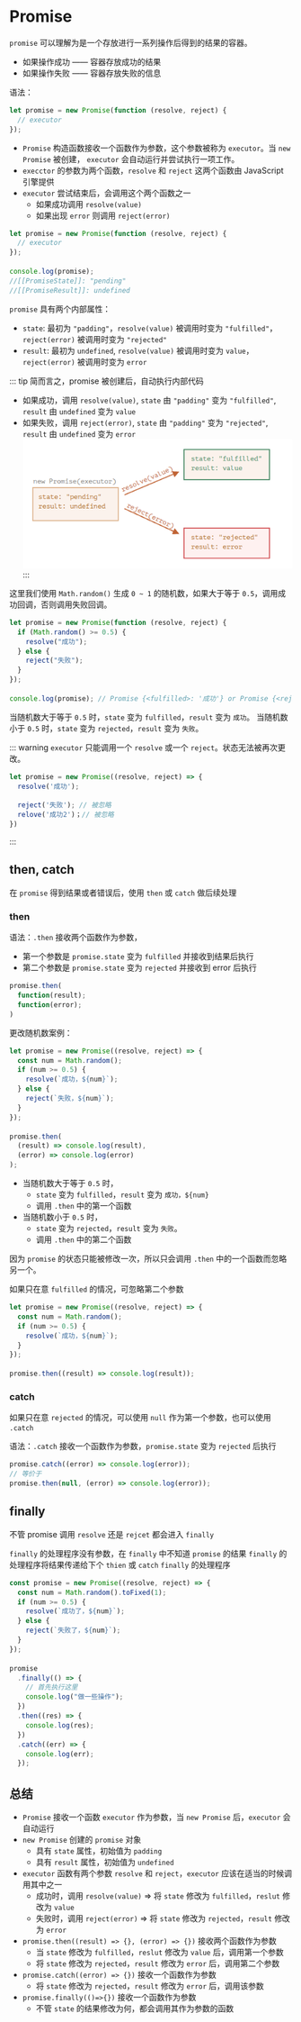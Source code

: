 # Promise

`promise` 可以理解为是一个存放进行一系列操作后得到的结果的容器。

- 如果操作成功 —— 容器存放成功的结果
- 如果操作失败 —— 容器存放失败的信息

语法：

```js
let promise = new Promise(function (resolve, reject) {
  // executor
});
```

- `Promise` 构造函数接收一个函数作为参数，这个参数被称为 `executor`。当 `new Promise` 被创建， `executor` 会自动运行并尝试执行一项工作。
- `execctor` 的参数为两个函数，`resolve` 和 `reject` 这两个函数由 JavaScript 引擎提供
- `executor` 尝试结束后，会调用这个两个函数之一
  - 如果成功调用 `resolve(value)`
  - 如果出现 `error` 则调用 `reject(error)`

```js
let promise = new Promise(function (resolve, reject) {
  // executor
});

console.log(promise);
//[[PromiseState]]: "pending"
//[[PromiseResult]]: undefined
```

`promise` 具有两个内部属性：

- `state`: 最初为 `"padding"`，`resolve(value)` 被调用时变为 `"fulfilled"`，`reject(error)` 被调用时变为 `"rejected"`
- `result`: 最初为 `undefined`, `resolve(value)` 被调用时变为 `value`，`reject(error)` 被调用时变为 `error`

::: tip
简而言之，promise 被创建后，自动执行内部代码

- 如果成功，调用 `resolve(value)`, `state` 由 `"padding"` 变为 `"fulfilled"`, `result` 由 `undefined` 变为 `value`
- 如果失败，调用 `reject(error)`, `state` 由 `"padding"` 变为 `"rejected"`, `result` 由 `undefined` 变为 `error`
  <img src="./images/promise1.png" alt="" />
  :::

这里我们使用 `Math.random()` 生成 `0 ~ 1` 的随机数，如果大于等于 `0.5`，调用成功回调，否则调用失败回调。

```js
let promise = new Promise(function (resolve, reject) {
  if (Math.random() >= 0.5) {
    resolve("成功");
  } else {
    reject("失败");
  }
});

console.log(promise); // Promise {<fulfilled>: '成功'} or Promise {<rejected>: '失败'}
```

当随机数大于等于 `0.5` 时，`state` 变为 `fulfilled`，`result` 变为 `成功`。
当随机数小于 `0.5` 时，`state` 变为 `rejected`，`result` 变为 `失败`。

::: warning
`executor` 只能调用一个 `resolve` 或一个 `reject`。状态无法被再次更改。

```js
let promise = new Promise((resolve, reject) => {
  resolve('成功');

  reject('失败'); // 被忽略
  relove('成功2')；// 被忽略
})
```

:::

## then, catch

在 `promise` 得到结果或者错误后，使用 `then` 或 `catch` 做后续处理

### then

语法：`.then` 接收两个函数作为参数，

- 第一个参数是 `promise.state` 变为 `fulfilled` 并接收到结果后执行
- 第二个参数是 `promise.state` 变为 `rejected` 并接收到 error 后执行

```js
promise.then(
  function(result);
  function(error);
)
```

更改随机数案例：

```js
let promise = new Promise((resolve, reject) => {
  const num = Math.random();
  if (num >= 0.5) {
    resolve(`成功，${num}`);
  } else {
    reject(`失败，${num}`);
  }
});

promise.then(
  (result) => console.log(result),
  (error) => console.log(error)
);
```

- 当随机数大于等于 `0.5` 时，
  - `state` 变为 `fulfilled`，`result` 变为 `成功，${num}`
  - 调用 `.then` 中的第一个函数
- 当随机数小于 `0.5` 时，
  - `state` 变为 `rejected`，`result` 变为 `失败`。
  - 调用 `.then` 中的第二个函数

因为 `promise` 的状态只能被修改一次，所以只会调用 `.then` 中的一个函数而忽略另一个。

如果只在意 `fulfilled` 的情况，可忽略第二个参数

```js
let promise = new Promise((resolve, reject) => {
  const num = Math.random();
  if (num >= 0.5) {
    resolve(`成功，${num}`);
  }
});

promise.then((result) => console.log(result));
```

### catch

如果只在意 `rejected` 的情况，可以使用 `null` 作为第一个参数，也可以使用 `.catch`

语法：`.catch` 接收一个函数作为参数，`promise.state` 变为 `rejected` 后执行

```js
promise.catch((error) => console.log(error));
// 等价于
promise.then(null, (error) => console.log(error));
```

## finally

不管 promise 调用 `resolve` 还是 `rejcet` 都会进入 `finally`

`finally` 的处理程序没有参数，在 `finally` 中不知道 `promise` 的结果
`finally` 的处理程序将结果传递给下个 `thien` 或 `catch`
`finally` 的处理程序

```js
const promise = new Promise((resolve, reject) => {
  const num = Math.random().toFixed(1);
  if (num >= 0.5) {
    resolve(`成功了，${num}`);
  } else {
    reject(`失败了，${num}`);
  }
});

promise
  .finally(() => {
    // 首先执行这里
    console.log("做一些操作");
  })
  .then((res) => {
    console.log(res);
  })
  .catch((err) => {
    console.log(err);
  });
```

## 总结

- `Promise` 接收一个函数 `executor` 作为参数，当 `new Promise` 后，`executor` 会自动运行
- `new Promise` 创建的 `promise` 对象
  - 具有 `state` 属性，初始值为 `padding`
  - 具有 `result` 属性，初始值为 `undefined`
- `executor` 函数有两个参数 `resolve` 和 `reject`，`executor` 应该在适当的时候调用其中之一
  - 成功时，调用 `resolve(value)` => 将 `state` 修改为 `fulfilled`，`reslut` 修改为 `value`
  - 失败时，调用 `reject(error)` => 将 `state` 修改为 `rejected`，`result` 修改为 `error`
- `promise.then((result) => {}, (error) => {})` 接收两个函数作为参数
  - 当 `state` 修改为 `fulfilled`，`reslut` 修改为 `value` 后，调用第一个参数
  - 将 `state` 修改为 `rejected`，`result` 修改为 `error` 后，调用第二个参数
- `promise.catch((error) => {})` 接收一个函数作为参数
  - 将 `state` 修改为 `rejected`，`result` 修改为 `error` 后，调用该参数
- `promise.finally(()=>{})` 接收一个函数作为参数
  - 不管 `state` 的结果修改为何，都会调用其作为参数的函数
